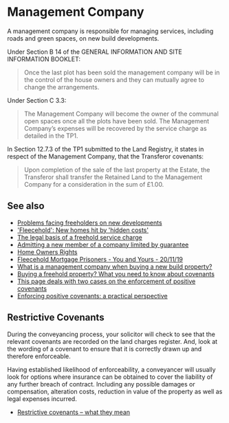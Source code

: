 # Management Company

A management company is responsible for managing services, including roads and green spaces, on new build developments.

Under Section B 14 of the GENERAL INFORMATION AND SITE INFORMATION BOOKLET:

> Once the last plot has been sold the management company will be in the control of the house owners and they can mutually agree to change the arrangements.

Under Section C 3.3:

> The Management Company will become the owner of the communal open spaces once all the plots have been sold. The Management Company’s expenses will be recovered by the service charge as detailed in the TP1.

In Section 12.7.3 of the TP1 submitted to the Land Registry, it states in respect of the Management Company, that the Transferor covenants:

> Upon completion of the sale of the last property at the Estate, the Transferor shall transfer the Retained Land to the Management Company for a consideration in the sum of £1.00.

## See also
- [Problems facing freeholders on new developments](https://hoa.org.uk/2016/11/problems-facing-freeholders-new-developments/)
- ['Fleecehold': New homes hit by 'hidden costs'](https://www.bbc.co.uk/news/uk-england-46279048)
- [The legal basis of a freehold service charge](https://commonslibrary.parliament.uk/freeholders-estate-and-service-charges/)
- [Admitting a new member of a company limited by guarantee](https://www.informdirect.co.uk/shares/new-member-of-company-limited-by-guarantee-process/)
- [Home Owners Rights](https://www.homeownersrights.net/)
- [Fleecehold Mortgage Prisoners - You and Yours - 20/11/19](https://www.youtube.com/watch?v=IUG3RY3vJIs)
- [What is a management company when buying a new build property?](https://www.emsleys.co.uk/blog/what-is-a-management-company-when-buying-a-new-build-property)
- [Buying a freehold property? What you need to know about covenants](https://www.lovemoney.com/news/83061/buying-freehold-property-covenants-restrictive-positive)
- [This page deals with two cases on the enforcement of positive covenants](https://www.propertylawuk.net/property-law-library/property-transactions/positive-covenants.html)
- [Enforcing positive covenants: a practical perspective](https://parissmith.co.uk/wp-content/uploads/2015/08/CGM-Article-00584910.pdf)

## Restrictive Covenants

During the conveyancing process, your solicitor will check to see that the relevant covenants are recorded on the land charges register. And, look at the wording of a covenant to ensure that it is correctly drawn up and therefore enforceable.

Having established likelihood of enforceability, a conveyancer will usually look for options where insurance can be obtained to cover the liability of any further breach of contract. Including any possible damages or compensation, alteration costs, reduction in value of the property as well as legal expenses incurred.

* [Restrictive covenants – what they mean](https://hoa.org.uk/advice/guides-for-homeowners/i-am-buying/restrictive-covenants/)